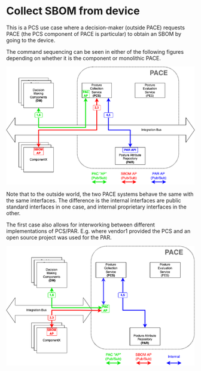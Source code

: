 # Collect SBOM from device

This is a PCS use case where a decision-maker (outside PACE)
requests PACE (the PCS component of PACE is particular)
to obtain an SBOM by going to the device.

The command sequencing can be seen in either of the following
figures depending on whether it is the component or monolithic
PACE.

![Collect01a](./Images/CollectSbomFromDevice.png)

Note that to the outside world, the two PACE systems behave the same
with the same interfaces.
The difference is the internal interfaces are public standard
interfaces in one case, and internal proprietary interfaces
in the other.

The first case also allows for interworking between different implementations
of PCS/PAR.
E.g. where vendor1 provided the PCS and an open source project
was used for the PAR.

![Collect01b](./Images/CollectSbomFromDevice2.png)
